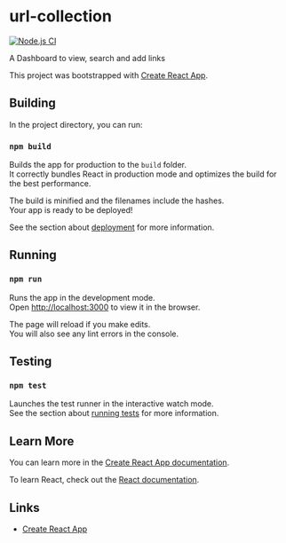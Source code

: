 # url-collection

[![Node.js CI](https://github.com/achukka/url-collection/actions/workflows/node.js.yml/badge.svg)](https://github.com/achukka/url-collection/actions/workflows/node.js.yml)

A Dashboard to view, search and add links

This project was bootstrapped with [Create React App](https://github.com/facebook/create-react-app).

## Building

In the project directory, you can run:

### `npm build`

Builds the app for production to the `build` folder.\
It correctly bundles React in production mode and optimizes the build for the best performance.

The build is minified and the filenames include the hashes.\
Your app is ready to be deployed!

See the section about [deployment](https://facebook.github.io/create-react-app/docs/deployment) for more information.

## Running

### `npm run`

Runs the app in the development mode.\
Open [http://localhost:3000](http://localhost:3000) to view it in the browser.

The page will reload if you make edits.\
You will also see any lint errors in the console.

## Testing

### `npm test`

Launches the test runner in the interactive watch mode.\
See the section about [running tests](https://facebook.github.io/create-react-app/docs/running-tests) for more information.

## Learn More

You can learn more in the [Create React App documentation](https://facebook.github.io/create-react-app/docs/getting-started).

To learn React, check out the [React documentation](https://reactjs.org/).

## Links

- [Create React App](https://create-react-app.dev/docs/getting-started)
